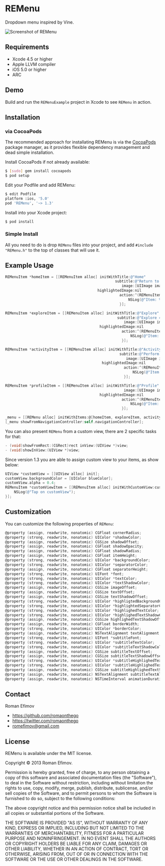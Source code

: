 # REMenu

Dropdown menu inspired by Vine.

![Screenshot of REMenu](https://github.com/romaonthego/REMenu/raw/master/Screenshot.png "REMenu Screenshot")

## Requirements
* Xcode 4.5 or higher
* Apple LLVM compiler
* iOS 5.0 or higher
* ARC

## Demo

Build and run the `REMenuExample` project in Xcode to see `REMenu` in action.

## Installation

### via CocoaPods

The recommended approach for installating REMenu is via the [CocoaPods](http://cocoapods.org/) package manager, as it provides flexible dependency management and dead simple installation.

Install CocoaPods if not already available:

``` bash
$ [sudo] gem install cocoapods
$ pod setup
```

Edit your Podfile and add REMenu:

``` bash
$ edit Podfile
platform :ios, '5.0'
pod 'REMenu', '~> 1.3'
```

Install into your Xcode project:

``` bash
$ pod install
```

### Simple Install

All you need to do is drop `REMenu` files into your project, and add `#include "REMenu.h"` to the top of classes that will use it.

## Example Usage

``` objective-c
REMenuItem *homeItem = [[REMenuItem alloc] initWithTitle:@"Home"
                                                  subtitle:@"Return to Home Screen"
                                                     image:[UIImage imageNamed:@"Icon_Home"]
                                          highlightedImage:nil
                                                    action:^(REMenuItem *item) {
                                                        NSLog(@"Item: %@", item);
                                                    }];

REMenuItem *exploreItem = [[REMenuItem alloc] initWithTitle:@"Explore"
                                                   subtitle:@"Explore 47 additional options"
                                                      image:[UIImage imageNamed:@"Icon_Explore"]
                                           highlightedImage:nil
                                                     action:^(REMenuItem *item) {
                                                         NSLog(@"Item: %@", item);
                                                     }];

REMenuItem *activityItem = [[REMenuItem alloc] initWithTitle:@"Activity"
                                                    subtitle:@"Perform 3 additional activities"
                                                       image:[UIImage imageNamed:@"Icon_Activity"]
                                            highlightedImage:nil
                                                      action:^(REMenuItem *item) {
                                                          NSLog(@"Item: %@", item);
                                                      }];

REMenuItem *profileItem = [[REMenuItem alloc] initWithTitle:@"Profile"
                                                      image:[UIImage imageNamed:@"Icon_Profile"]
                                           highlightedImage:nil
                                                     action:^(REMenuItem *item) {
                                                         NSLog(@"Item: %@", item);
                                                     }];

_menu = [[REMenu alloc] initWithItems:@[homeItem, exploreItem, activityItem, profileItem]];
[_menu showFromNavigationController:self.navigationController];
```

You can also present `REMenu` from a custom view, there are 2 specific tasks for that:

``` objective-c
- (void)showFromRect:(CGRect)rect inView:(UIView *)view;
- (void)showInView:(UIView *)view;
```

Since version 1.3 you are able to assign custom view to your items, as show below:

``` objective-c
UIView *customView = [[UIView alloc] init];
customView.backgroundColor = [UIColor blueColor];
customView.alpha = 0.4;
REMenuItem *customViewItem = [[REMenuItem alloc] initWithCustomView:customView action:^(REMenuItem *item) {
    NSLog(@"Tap on customView");
}];
```

## Customization

You can customize the following properties of `REMenu`:

``` objective-c
@property (assign, readwrite, nonatomic) CGFloat cornerRadius;
@property (strong, readwrite, nonatomic) UIColor *shadowColor;
@property (assign, readwrite, nonatomic) CGSize shadowOffset;
@property (assign, readwrite, nonatomic) CGFloat shadowOpacity;
@property (assign, readwrite, nonatomic) CGFloat shadowRadius;
@property (assign, readwrite, nonatomic) CGFloat itemHeight;
@property (strong, readwrite, nonatomic) UIColor *backgroundColor;
@property (strong, readwrite, nonatomic) UIColor *separatorColor;
@property (assign, readwrite, nonatomic) CGFloat separatorHeight;
@property (strong, readwrite, nonatomic) UIFont *font;
@property (strong, readwrite, nonatomic) UIColor *textColor;
@property (strong, readwrite, nonatomic) UIColor *textShadowColor;
@property (assign, readwrite, nonatomic) CGSize imageOffset;
@property (assign, readwrite, nonatomic) CGSize textOffset;
@property (assign, readwrite, nonatomic) CGSize textShadowOffset;
@property (strong, readwrite, nonatomic) UIColor *highligtedBackgroundColor;
@property (strong, readwrite, nonatomic) UIColor *highlightedSeparatorColor;
@property (strong, readwrite, nonatomic) UIColor *highlighedTextColor;
@property (strong, readwrite, nonatomic) UIColor *highlighedTextShadowColor;
@property (assign, readwrite, nonatomic) CGSize highlighedTextShadowOffset;
@property (assign, readwrite, nonatomic) CGFloat borderWidth;
@property (strong, readwrite, nonatomic) UIColor *borderColor;
@property (assign, readwrite, nonatomic) NSTextAlignment textAlignment;
@property (strong, readwrite, nonatomic) UIFont *subtitleFont;
@property (strong, readwrite, nonatomic) UIColor *subtitleTextColor;
@property (strong, readwrite, nonatomic) UIColor *subtitleTextShadowColor;
@property (assign, readwrite, nonatomic) CGSize subtitleTextOffset;
@property (assign, readwrite, nonatomic) CGSize subtitleTextShadowOffset;
@property (strong, readwrite, nonatomic) UIColor *subtitleHighlighedTextColor;
@property (strong, readwrite, nonatomic) UIColor *subtitleHighlighedTextShadowColor;
@property (assign, readwrite, nonatomic) CGSize subtitleHighlighedTextShadowOffset;
@property (assign, readwrite, nonatomic) NSTextAlignment subtitleTextAlignment;
@property (assign, readwrite, nonatomic) NSTimeInterval animationDuration;
```

## Contact

Roman Efimov

- https://github.com/romaonthego
- https://twitter.com/romaonthego
- romefimov@gmail.com

## License

REMenu is available under the MIT license.

Copyright © 2013 Roman Efimov.

Permission is hereby granted, free of charge, to any person obtaining a copy of this software and associated documentation files (the "Software"), to deal in the Software without restriction, including without limitation the rights to use, copy, modify, merge, publish, distribute, sublicense, and/or sell copies of the Software, and to permit persons to whom the Software is furnished to do so, subject to the following conditions:

The above copyright notice and this permission notice shall be included in all copies or substantial portions of the Software.

THE SOFTWARE IS PROVIDED "AS IS", WITHOUT WARRANTY OF ANY KIND, EXPRESS OR IMPLIED, INCLUDING BUT NOT LIMITED TO THE WARRANTIES OF MERCHANTABILITY, FITNESS FOR A PARTICULAR PURPOSE AND NONINFRINGEMENT. IN NO EVENT SHALL THE AUTHORS OR COPYRIGHT HOLDERS BE LIABLE FOR ANY CLAIM, DAMAGES OR OTHER LIABILITY, WHETHER IN AN ACTION OF CONTRACT, TORT OR OTHERWISE, ARISING FROM, OUT OF OR IN CONNECTION WITH THE SOFTWARE OR THE USE OR OTHER DEALINGS IN THE SOFTWARE.
